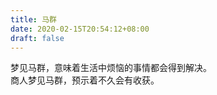 ```yaml
---
title: 马群
date: 2020-02-15T20:54:12+08:00
draft: false
---
```


梦见马群，意味着生活中烦恼的事情都会得到解决。<br>
商人梦见马群，预示着不久会有收获。<br>
